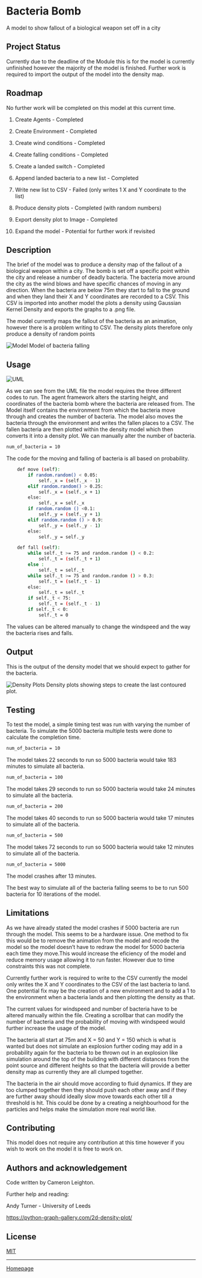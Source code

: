 # Bacteria Bomb

A model to show fallout of a biological weapon set off in a city

## Project Status

Currently due to the deadline of the Module this is for the model is currently unfinished however the majority of the model is finished. Further work is required to import the output of the model into the density map.

## Roadmap

No further work will be completed on this model at this current time.

1. Create Agents - Completed

2. Create Environment - Completed

3. Create wind conditions - Completed

4. Create falling conditions - Completed

5. Create a landed switch - Completed

6. Append landed bacteria to a new list - Completed

7. Write new list to CSV - Failed (only writes 1 X and Y coordinate to the list)

8. Produce density plots - Completed (with random numbers)

9. Export density plot to Image - Completed

10. Expand the model - Potential for further work if revisited

## Description

The brief of the model was to produce a density map of the fallout of a biological weapon within a city. The bomb is set off a specific point within the city and release a number of deadly bacteria. The bacteria move around the city as the wind blows and have specific chances of moving in any direction. When the bacteria are below 75m they start to fall to the ground and when they land their X and Y coordinates are recorded to a CSV. This CSV is imported into another model the plots a density using Gaussian Kernel Density and exports the graphs to a .png file.

The model currently maps the fallout of the bacteria as an animation, however there is a problem writing to CSV. The density plots therefore only produce a density of random points 


![Model](https://i.imgur.com/mIfZZlp.png)
Model of bacteria falling


## Usage 

![UML](https://i.imgur.com/d56YLob.png)

As we can see from the UML file the model requires the three different codes to run. The agent framework alters the starting height, and coordinates of the bacteria bomb where the bacteria are released from. The Model itself contains the environment from which the bacteria move through and creates the number of bacteria. The model also moves the bacteria through the environment and writes the fallen places to a CSV. The fallen bacteria are then plotted within the density model which then converts it into a density plot.
We can manually alter the number of bacteria.

```bash
num_of_bacteria = 10
```
The code for the moving and falling of bacteria is all based on probability.

```bash
    def move (self): 
        if random.random() < 0.05:
            self._x = (self._x - 1)
        elif random.random() > 0.25:
            self._x = (self._x + 1) 
        else:
            self._x = self._x
        if random.random () <0.1:
            self._y = (self._y + 1) 
        elif random.random () > 0.9:
            self._y = (self._y - 1) 
        else:
            self._y = self._y 

    def fall (self): 
        while self._t >= 75 and random.random () < 0.2:
            self._t = (self._t + 1)
        else :
            self._t = self._t
        while self._t >= 75 and random.random () > 0.3:
            self._t = (self._t - 1)
        else:
            self._t = self._t 
        if self._t < 75:
            self._t = (self._t - 1)       
        if self._t < 0:
            self._t = 0 
``` 
The values can be altered manually to change the windspeed and the way the bacteria rises and falls.

## Output
This is the output of the density model that we should expect to gather for the bacteria.

![Density Plots](https://i.imgur.com/B4ug22R.png)
Density plots showing steps to create the last contoured plot.

## Testing 
To test the model, a simple timing test was run with varying the number of bacteria. To simulate the 5000 bacteria multiple tests were done to calculate the completion time.

```bash
num_of_bacteria = 10
```
The model takes 22 seconds to run so 5000 bacteria would take 183 minutes to simulate all bacteria.   

```bash
num_of_bacteria = 100
```
The model takes 29 seconds to run so 5000 bacteria would take 24 minutes to simulate all the bacteria.

```bash
num_of_bacteria = 200
```
The model takes 40 seconds to run so 5000 bacteria would take 17 minutes to simulate all of the bacteria.

```bash
num_of_bacteria = 500
```
The model takes 72 seconds to run so 5000 bacteria would take 12 minutes to simulate all of the bacteria.

```bash
num_of_bacteria = 5000
```
The model crashes after 13 minutes. 

The best way to simulate all of the bacteria falling seems to be to run 500 bacteria for 10 iterations of the model.

## Limitations 

As we have already stated the model crashes if 5000 bacteria are run through the model. This seems to be a hardware issue. One method to fix this would be to remove the animation from the model and recode the model so the model doesn’t have to redraw the model for 5000 bacteria each time they move.This would increase the eficiency of the model and reduce memory usage allowing it to run faster. However due to time constraints this was not complete.

Currently further work is required to write to the CSV currently the model only writes the X and Y coordinates to the CSV of the last bacteria to land. One potential fix may be the creation of a new environment and to add a 1 to the environment when a bacteria lands and then plotting the density as that.

The current values for windspeed and number of bacteria have to be altered manually within the file. Creating a scrollbar that can modify the number of bacteria and the probability of moving with windspeed would further increase the usage of the model.

The bacteria all start at 75m and X = 50 and Y = 150 which is what is wanted but does not simulate an explosion further coding may add in a probability again for the bacteria to be thrown out in an explosion like simulation around the top of the building with different distances from the point source and different heights so that the bacteria will provide a better density map as currently they are all clumped together.

The bacteria in the air should move according to fluid dynamics. If they are too clumped together then they should push each other away and if they are further away should ideally slow move towards each other till a threshold is hit. This could be done by a creating a neighbourhood for the particles and helps make the simulation more real world like.

## Contributing

This model does not require any contribution at this time however if you wish to work on the model it is free to work on.

## Authors and acknowledgement

Code written by Cameron Leighton.

Further help and reading:

Andy Turner - University of Leeds

https://python-graph-gallery.com/2d-density-plot/

## License 

[MIT](https://choosealicense.com/licenses/mit/)

---

[Homepage](https://cameronl97.github.io/Cameronl97.ppd.io/)



   
